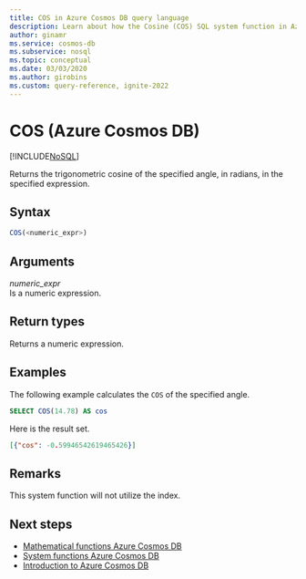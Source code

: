 ```yaml
---
title: COS in Azure Cosmos DB query language
description: Learn about how the Cosine (COS) SQL system function in Azure Cosmos DB returns the trigonometric cosine of the specified angle, in radians, in the specified expression
author: ginamr
ms.service: cosmos-db
ms.subservice: nosql
ms.topic: conceptual
ms.date: 03/03/2020
ms.author: girobins
ms.custom: query-reference, ignite-2022
---
```

# COS (Azure Cosmos DB)
[!INCLUDE[NoSQL](../../includes/appliesto-nosql.md)]

 Returns the trigonometric cosine of the specified angle, in radians, in the specified expression.  
  
## Syntax
  
```sql
COS(<numeric_expr>)  
```  
  
## Arguments
  
*numeric_expr*  
   Is a numeric expression.  
  
## Return types
  
  Returns a numeric expression.  
  
## Examples
  
  The following example calculates the `COS` of the specified angle.  
  
```sql
SELECT COS(14.78) AS cos  
```  
  
 Here is the result set.  
  
```json
[{"cos": -0.59946542619465426}]  
```  

## Remarks

This system function will not utilize the index.

## Next steps

- [Mathematical functions Azure Cosmos DB](mathematical-functions.md)
- [System functions Azure Cosmos DB](system-functions.yml)
- [Introduction to Azure Cosmos DB](../../introduction.md)

